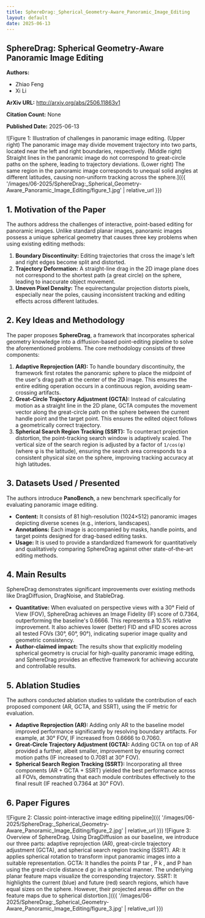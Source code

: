 ```yaml
---
title: SphereDrag:_Spherical_Geometry-Aware_Panoramic_Image_Editing
layout: default
date: 2025-06-13
---
```

## SphereDrag: Spherical Geometry-Aware Panoramic Image Editing
**Authors:**
- Zhiao Feng
- Xi Li

**ArXiv URL:** http://arxiv.org/abs/2506.11863v1

**Citation Count:** None

**Published Date:** 2025-06-13

![Figure 1: Illustration of challenges in panoramic image editing. (Upper right) The panoramic image may divide movement trajectory into two parts, located near the left and right boundaries, respectively. (Middle right) Straight lines in the panoramic image do not correspond to great-circle paths on the sphere, leading to trajectory deviations. (Lower right) The same region in the panoramic image corresponds to unequal solid angles at different latitudes, causing non-uniform tracking across the sphere.]({{ '/images/06-2025/SphereDrag:_Spherical_Geometry-Aware_Panoramic_Image_Editing/figure_1.jpg' | relative_url }})
## 1. Motivation of the Paper
The authors address the challenges of interactive, point-based editing for panoramic images. Unlike standard planar images, panoramic images possess a unique spherical geometry that causes three key problems when using existing editing methods:
1.  **Boundary Discontinuity:** Editing trajectories that cross the image's left and right edges become split and distorted.
2.  **Trajectory Deformation:** A straight-line drag in the 2D image plane does not correspond to the shortest path (a great circle) on the sphere, leading to inaccurate object movement.
3.  **Uneven Pixel Density:** The equirectangular projection distorts pixels, especially near the poles, causing inconsistent tracking and editing effects across different latitudes.

## 2. Key Ideas and Methodology
The paper proposes **SphereDrag**, a framework that incorporates spherical geometry knowledge into a diffusion-based point-editing pipeline to solve the aforementioned problems. The core methodology consists of three components:

1.  **Adaptive Reprojection (AR):** To handle boundary discontinuity, the framework first rotates the panoramic sphere to place the midpoint of the user's drag path at the center of the 2D image. This ensures the entire editing operation occurs in a continuous region, avoiding seam-crossing artifacts.
2.  **Great-Circle Trajectory Adjustment (GCTA):** Instead of calculating motion as a straight line in the 2D plane, GCTA computes the movement vector along the great-circle path on the sphere between the current handle point and the target point. This ensures the edited object follows a geometrically correct trajectory.
3.  **Spherical Search Region Tracking (SSRT):** To counteract projection distortion, the point-tracking search window is adaptively scaled. The vertical size of the search region is adjusted by a factor of `1/cos(φ)` (where φ is the latitude), ensuring the search area corresponds to a consistent physical size on the sphere, improving tracking accuracy at high latitudes.

## 3. Datasets Used / Presented
The authors introduce **PanoBench**, a new benchmark specifically for evaluating panoramic image editing.
*   **Content:** It consists of 81 high-resolution (1024×512) panoramic images depicting diverse scenes (e.g., interiors, landscapes).
*   **Annotations:** Each image is accompanied by masks, handle points, and target points designed for drag-based editing tasks.
*   **Usage:** It is used to provide a standardized framework for quantitatively and qualitatively comparing SphereDrag against other state-of-the-art editing methods.

## 4. Main Results
SphereDrag demonstrates significant improvements over existing methods like DragDiffusion, DragNoise, and StableDrag.
*   **Quantitative:** When evaluated on perspective views with a 30° Field of View (FOV), SphereDrag achieves an Image Fidelity (IF) score of 0.7364, outperforming the baseline's 0.6666. This represents a 10.5% relative improvement. It also achieves lower (better) FID and sFID scores across all tested FOVs (30°, 60°, 90°), indicating superior image quality and geometric consistency.
*   **Author-claimed impact:** The results show that explicitly modeling spherical geometry is crucial for high-quality panoramic image editing, and SphereDrag provides an effective framework for achieving accurate and controllable results.

## 5. Ablation Studies
The authors conducted ablation studies to validate the contribution of each proposed component (AR, GCTA, and SSRT), using the IF metric for evaluation.
*   **Adaptive Reprojection (AR):** Adding only AR to the baseline model improved performance significantly by resolving boundary artifacts. For example, at 30° FOV, IF increased from 0.6666 to 0.7060.
*   **Great-Circle Trajectory Adjustment (GCTA):** Adding GCTA on top of AR provided a further, albeit smaller, improvement by ensuring correct motion paths (IF increased to 0.7081 at 30° FOV).
*   **Spherical Search Region Tracking (SSRT):** Incorporating all three components (AR + GCTA + SSRT) yielded the best performance across all FOVs, demonstrating that each module contributes effectively to the final result (IF reached 0.7364 at 30° FOV).

## 6. Paper Figures
![Figure 2: Classic point-interactive image editing pipeline]({{ '/images/06-2025/SphereDrag:_Spherical_Geometry-Aware_Panoramic_Image_Editing/figure_2.jpg' | relative_url }})
![Figure 3: Overview of SphereDrag. Using DragDiffusion as our baseline, we introduce our three parts: adaptive reprojection (AR), great-circle trajectory adjustment (GCTA), and spherical search region tracking (SSRT). AR: It applies spherical rotation to transform input panoramic images into a suitable representation. GCTA: It handles the points P tar , P k , and P han using the great-circle distance d gc in a spherical manner. The underlying planar feature maps visualize the corresponding trajectory. SSRT: It highlights the current (blue) and future (red) search regions, which have equal sizes on the sphere. However, their projected areas differ on the feature maps due to spherical distortion.]({{ '/images/06-2025/SphereDrag:_Spherical_Geometry-Aware_Panoramic_Image_Editing/figure_3.jpg' | relative_url }})
